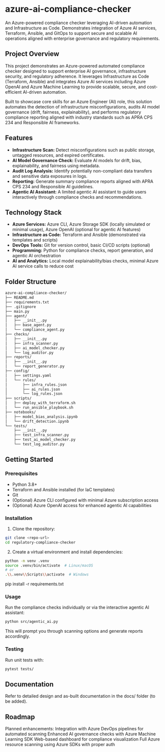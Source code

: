 # azure-ai-compliance-checker
An Azure-powered compliance checker leveraging AI-driven automation and Infrastructure as Code. Demonstrates integration of Azure AI services, Terraform, Ansible, and GitOps to support secure and scalable AI operations aligned with enterprise governance and regulatory requirements.

## Project Overview

This project demonstrates an Azure-powered automated compliance checker designed to support enterprise AI governance, infrastructure security, and regulatory adherence. It leverages Infrastructure as Code (Terraform, Ansible) and integrates Azure AI services including Azure OpenAI and Azure Machine Learning to provide scalable, secure, and cost-efficient AI-driven automation.

Built to showcase core skills for an Azure Engineer (AI) role, this solution automates the detection of infrastructure misconfigurations, audits AI model governance (drift, fairness, explainability), and performs regulatory compliance reporting aligned with industry standards such as APRA CPS 234 and Responsible AI frameworks.

## Features

- **Infrastructure Scan:** Detect misconfigurations such as public storage, untagged resources, and expired certificates.
- **AI Model Governance Check:** Evaluate AI models for drift, bias, explainability, and fairness using metadata.
- **Audit Log Analysis:** Identify potentially non-compliant data transfers and sensitive data exposures in logs.
- **Reporting:** Generate summary compliance reports aligned with APRA CPS 234 and Responsible AI guidelines.
- **Agentic AI Assistant:** A limited agentic AI assistant to guide users interactively through compliance checks and recommendations.

## Technology Stack

- **Azure Services:** Azure CLI, Azure Storage SDK (locally simulated or minimal usage), Azure OpenAI (optional for agentic AI features)
- **Infrastructure as Code:** Terraform and Ansible (demonstrated via templates and scripts)
- **DevOps Tools:** Git for version control, basic CI/CD scripts (optional)
- **Programming:** Python for compliance checks, report generation, and agentic AI orchestration
- **AI and Analytics:** Local model explainability/bias checks, minimal Azure AI service calls to reduce cost

## Folder Structure
```bash
azure-ai-compliance-checker/
├── README.md
├── requirements.txt
├── .gitignore
├── main.py
├── agent/
│   ├── __init__.py
│   ├── base_agent.py
│   └── compliance_agent.py
├── checks/
│   ├── __init__.py
│   ├── infra_scanner.py
│   ├── ai_model_checker.py
│   └── log_auditor.py
├── reports/
│   ├── __init__.py
│   └── report_generator.py
├── config/
│   ├── settings.yaml
│   └── rules/
│       ├── infra_rules.json
│       ├── ai_rules.json
│       └── log_rules.json
├── scripts/
│   ├── deploy_with_terraform.sh
│   └── run_ansible_playbook.sh
├── notebooks/
│   ├── model_bias_analysis.ipynb
│   └── drift_detection.ipynb
└── tests/
    ├── __init__.py
    ├── test_infra_scanner.py
    ├── test_ai_model_checker.py
    └── test_log_auditor.py
```

## Getting Started

### Prerequisites

- Python 3.8+
- Terraform and Ansible installed (for IaC templates)
- Git
- (Optional) Azure CLI configured with minimal Azure subscription access
- (Optional) Azure OpenAI access for enhanced agentic AI capabilities

### Installation

1. Clone the repository:

```bash
git clone <repo-url>
cd regulatory-compliance-checker
```
2. Create a virtual environment and install dependencies:
```bash
python -m venv .venv
source .venv/bin/activate  # Linux/macOS
# or
.\\.venv\\Scripts\\activate  # Windows
```
pip install -r requirements.txt

### Usage
Run the compliance checks individually or via the interactive agentic AI assistant:
```bash
python src/agentic_ai.py
```
This will prompt you through scanning options and generate reports accordingly.

### Testing
Run unit tests with:
```bash
pytest tests/
```
## Documentation
Refer to detailed design and as-built documentation in the docs/ folder (to be added).

## Roadmap
Planned enhancements:
Integration with Azure DevOps pipelines for automated scanning
Enhanced AI governance checks with Azure Machine Learning SDK
Web-based dashboard for compliance visualization
Full Azure resource scanning using Azure SDKs with proper auth
